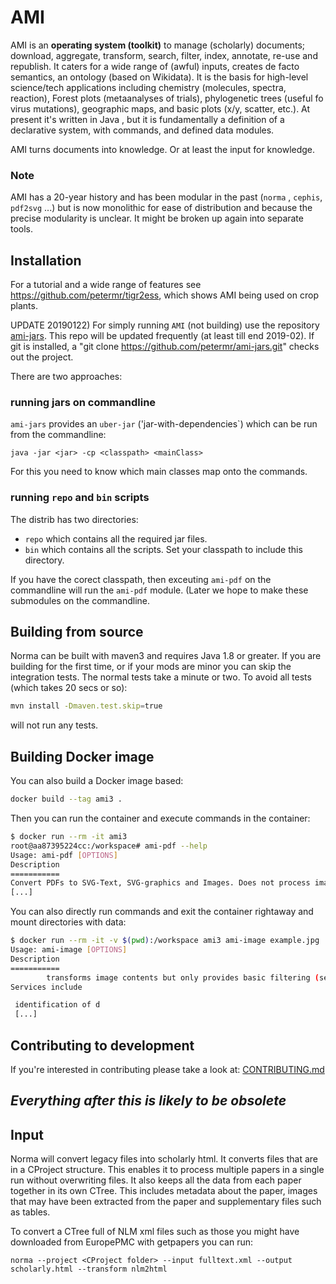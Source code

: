 # AMI

AMI is an **operating system (toolkit)** to manage (scholarly) documents; download, aggregate, transform, search, filter, index, annotate, re-use and republish.  It caters for a wide range of (awful) inputs, creates de facto semantics, an ontology (based on Wikidata). It is the basis for high-level science/tech applications including chemistry (molecules, spectra, reaction), Forest plots (metaanalyses of trials), phylogenetic trees (useful fo virus mutations), geographic maps, and basic plots (x/y, scatter, etc.). At present it's written in Java , but it is fundamentally a definition of a declarative system, with commands, and defined data modules. 

AMI turns documents into knowledge. Or at least the input for knowledge.

### Note 
AMI has a 20-year history and has been modular in the past (`norma` , `cephis`, `pdf2svg` ...) but is now monolithic for ease of distribution and because the precise modularity is unclear. It might be broken up again into separate tools. 

## Installation

For a tutorial and a wide range of features see https://github.com/petermr/tigr2ess, which shows AMI being used on crop plants. 

UPDATE 20190122)
For simply running `AMI` (not building) use the repository [ami-jars](http://github.com/petermr/ami-jars). This repo will be updated frequently (at least till end 2019-02). If git is installed, a "git clone https://github.com/petermr/ami-jars.git" checks out the project.

There are two approaches:

### running jars on commandline

`ami-jars` provides an `uber-jar` ('jar-with-dependencies`) which can be run from the commandline:

```
java -jar <jar> -cp <classpath> <mainClass>
```

For this you need to know which main classes map onto the commands. 

### running `repo` and `bin` scripts

The distrib has two directories:

 * `repo` which contains all the required jar files. 
 * `bin` which contains all the scripts. Set your classpath to include this directory.

If you have the corect classpath, then exceuting `ami-pdf` on the commandline will run  the `ami-pdf` module. (Later we hope to make these submodules on the commandline.

## Building from source

Norma can be built with maven3 and requires Java 1.8 or greater. If you are building for the first time, or if your mods are minor you can skip the integration tests. The normal tests take a minute or two. To avoid all tests (which takes 20 secs or so):

```bash
mvn install -Dmaven.test.skip=true
```

will not run any tests.

## Building Docker image

You can also build a Docker image based:

```bash
docker build --tag ami3 .
```

Then you can run the container and execute commands in the container:

```bash
$ docker run --rm -it ami3
root@aa87395224cc:/workspace# ami-pdf --help
Usage: ami-pdf [OPTIONS]
Description
===========
Convert PDFs to SVG-Text, SVG-graphics and Images. Does not process images,
[...]
```

You can also directly run commands and exit the container rightaway and mount directories with data:

```bash
$ docker run --rm -it -v $(pwd):/workspace ami3 ami-image example.jpg
Usage: ami-image [OPTIONS]
Description
===========
        transforms image contents but only provides basic filtering (see ami-filter).
Services include

 identification of d
 [...]
```

## Contributing to development

If you're interested in contributing please take a look at: [CONTRIBUTING.md](CONTRIBUTING.md)

## *Everything after this is likely to be obsolete* 

## Input

Norma will convert legacy files into scholarly html. It converts files that are in a CProject structure. This enables it
to process multiple papers in a single run without overwriting files. It also keeps all the data from each paper together
in its own CTree. This includes metadata about the paper, images that may have been extracted from the paper and
supplementary files such as tables.

To convert a CTree full of NLM xml files such as those you might have downloaded from EuropePMC with getpapers you can run:
  ```
  norma --project <CProject folder> --input fulltext.xml --output scholarly.html --transform nlm2html
  ```

